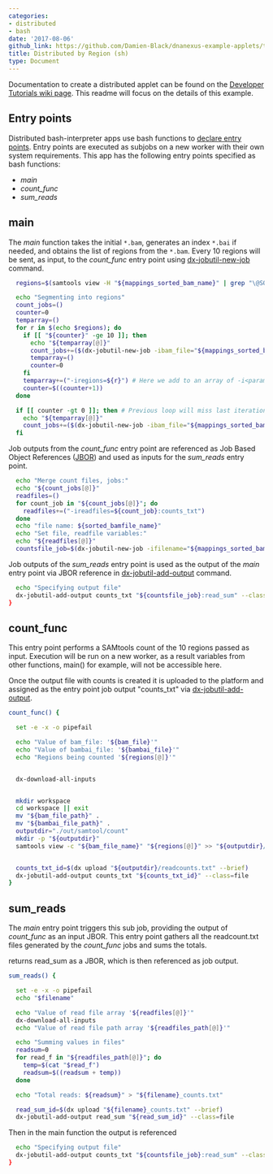 ```yaml
---
categories:
- distributed
- bash
date: '2017-08-06'
github_link: https://github.com/Damien-Black/dnanexus-example-applets/tree/master/Tutorials/bash/samtools_count_distr_chr_region_sh
title: Distributed by Region (sh)
type: Document
---
```

Documentation to create a distributed applet can be found on the [Developer Tutorials wiki page](https://wiki.dnanexus.com/Developer-Tutorials/Parallelize-Your-App). This readme will focus on the details of this example.

## Entry points

Distributed bash-interpreter apps use bash functions to [declare entry points](https://wiki.dnanexus.com/Developer-Tutorials/Parallelize-Your-App#Adding-Entry-Points-to-Your-Code). Entry points are executed as subjobs on a new worker with their own system requirements. This app has the following entry points specified as bash functions:

* *main*
* *count_func*
* *sum_reads*

## main
The *main* function takes the initial `*.bam`, generates an index `*.bai` if needed, and obtains the list of regions from the `*.bam`. Every 10 regions will be sent, as input, to the *count_func* entry point using [dx-jobutil-new-job](https://wiki.dnanexus.com/Helpstrings-of-SDK-Command-Line-Utilities#dx-jobutil-new-job) command.
```bash
  regions=$(samtools view -H "${mappings_sorted_bam_name}" | grep "\@SQ" | sed 's/.*SN:\(\S*\)\s.*/\1/')

  echo "Segmenting into regions"
  count_jobs=()
  counter=0
  temparray=()
  for r in $(echo $regions); do
    if [[ "${counter}" -ge 10 ]]; then
      echo "${temparray[@]}"
      count_jobs+=($(dx-jobutil-new-job -ibam_file="${mappings_sorted_bam}" -ibambai_file="${mappings_sorted_bai}" "${temparray[@]}" count_func))
      temparray=()
      counter=0
    fi
    temparray+=("-iregions=${r}") # Here we add to an array of -i<parameter>'s
    counter=$((counter+1))
  done

  if [[ counter -gt 0 ]]; then # Previous loop will miss last iteration  if its < 10
    echo "${temparray[@]}"
    count_jobs+=($(dx-jobutil-new-job -ibam_file="${mappings_sorted_bam}" -ibambai_file="${mappings_sorted_bai}" "${temparray[@]}" count_func))
  fi
```

Job outputs from the *count_func* entry point are referenced as Job Based Object References ([JBOR](https://wiki.dnanexus.com/API-Specification-v1.0.0/Job-Input-and-Output#Job-Dependencies)) and used as inputs for the *sum_reads* entry point.
```bash
  echo "Merge count files, jobs:"
  echo "${count_jobs[@]}"
  readfiles=()
  for count_job in "${count_jobs[@]}"; do
    readfiles+=("-ireadfiles=${count_job}:counts_txt")
  done
  echo "file name: ${sorted_bamfile_name}"
  echo "Set file, readfile variables:"
  echo "${readfiles[@]}"
  countsfile_job=$(dx-jobutil-new-job -ifilename="${mappings_sorted_bam_prefix}" "${readfiles[@]}" sum_reads)
```

Job outputs of the *sum_reads* entry point is used as the output of the *main* entry point via JBOR reference in [dx-jobutil-add-output](https://wiki.dnanexus.com/Helpstrings-of-SDK-Command-Line-Utilities#dx-jobutil-add-output) command.
```bash
  echo "Specifying output file"
  dx-jobutil-add-output counts_txt "${countsfile_job}:read_sum" --class=jobref
}
```

## count_func
This entry point performs a SAMtools count of the 10 regions passed as input. Execution will be run on a new worker, as a result variables from other functions, main() for example, will not be accessible here.

Once the output file with counts is created it is uploaded to the platform and assigned as the entry point job output "counts_txt" via [dx-jobutil-add-output](https://wiki.dnanexus.com/Helpstrings-of-SDK-Command-Line-Utilities#dx-jobutil-add-output).
```bash
count_func() {

  set -e -x -o pipefail

  echo "Value of bam_file: '${bam_file}'"
  echo "Value of bambai_file: '${bambai_file}'"
  echo "Regions being counted '${regions[@]}'"


  dx-download-all-inputs


  mkdir workspace
  cd workspace || exit
  mv "${bam_file_path}" .
  mv "${bambai_file_path}" .
  outputdir="./out/samtool/count"
  mkdir -p "${outputdir}"
  samtools view -c "${bam_file_name}" "${regions[@]}" >> "${outputdir}/readcounts.txt"


  counts_txt_id=$(dx upload "${outputdir}/readcounts.txt" --brief)
  dx-jobutil-add-output counts_txt "${counts_txt_id}" --class=file
}
```

## sum_reads
The *main* entry point triggers this sub job, providing the output of *count_func* as an input JBOR. This entry point gathers all the readcount.txt files generated by the *count_func* jobs and sums the totals.

returns read_sum as a JBOR, which is then referenced as job output.
```bash
sum_reads() {

  set -e -x -o pipefail
  echo "$filename"

  echo "Value of read file array '${readfiles[@]}'"
  dx-download-all-inputs
  echo "Value of read file path array '${readfiles_path[@]}'"

  echo "Summing values in files"
  readsum=0
  for read_f in "${readfiles_path[@]}"; do
    temp=$(cat "$read_f")
    readsum=$((readsum + temp))
  done

  echo "Total reads: ${readsum}" > "${filename}_counts.txt"

  read_sum_id=$(dx upload "${filename}_counts.txt" --brief)
  dx-jobutil-add-output read_sum "${read_sum_id}" --class=file
```

Then in the main function the output is referenced
```bash
  echo "Specifying output file"
  dx-jobutil-add-output counts_txt "${countsfile_job}:read_sum" --class=jobref
}
```
